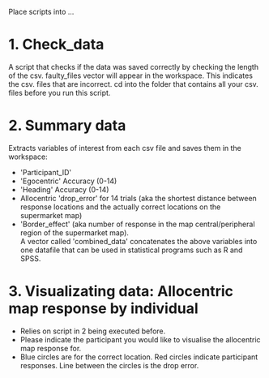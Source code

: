 Place scripts into ...
# 1. Check_data
A script that checks if the data was saved correctly by checking the length of the csv. faulty_files vector will appear in the workspace. This indicates the csv. files that are incorrect. cd into the folder that contains all your csv. files before you run this script. 

# 2. Summary data
Extracts variables of interest from each csv file and saves them in the workspace:
- 'Participant_ID'
- 'Egocentric' Accuracy (0-14)
- 'Heading' Accuracy (0-14)
- Allocentric 'drop_error' for 14 trials (aka the shortest distance between response locations and the actually correct locations on the supermarket map)
- 'Border_effect' (aka number of response in the map central/peripheral region of the supermarket map).  
A vector called 'combined_data' concatenates the above variables into one datafile that can be used in statistical programs such as R and SPSS.
# 3. Visualizating data: Allocentric map response by individual
- Relies on script in 2 being executed before.
- Please indicate the participant you would like to visualise the allocentric map response for. 
- Blue circles are for the correct location. Red circles indicate participant responses. Line between the circles is the drop error. 

